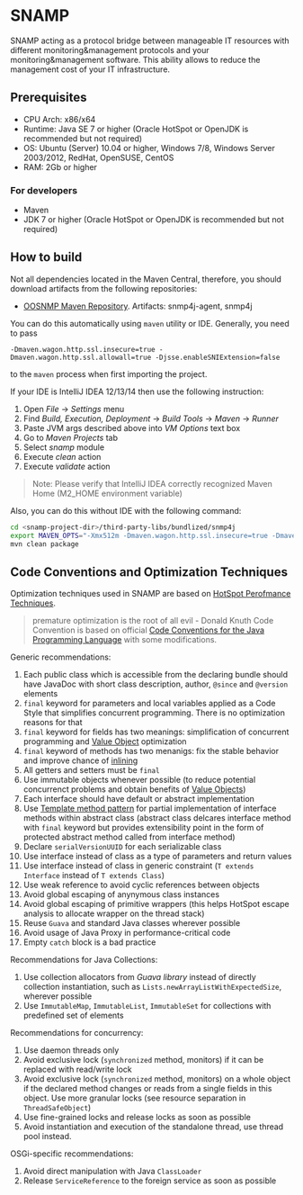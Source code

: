 SNAMP
=====

SNAMP acting as a protocol bridge between manageable IT resources with different monitoring&management
protocols and your monitoring&management software. This ability allows to reduce the management cost
of your IT infrastructure.

## Prerequisites
* CPU Arch: x86/x64
* Runtime: Java SE 7 or higher (Oracle HotSpot or OpenJDK is recommended but not required)
* OS: Ubuntu (Server) 10.04 or higher, Windows 7/8, Windows Server 2003/2012, RedHat, OpenSUSE, CentOS
* RAM: 2Gb or higher

### For developers
* Maven
* JDK 7 or higher (Oracle HotSpot or OpenJDK is recommended but not required)

## How to build
Not all dependencies located in the Maven Central, therefore, you should download artifacts from the
following repositories:

* [OOSNMP Maven Repository](https://server.oosnmp.net/dist/release). Artifacts: snmp4j-agent, snmp4j

You can do this automatically using `maven` utility or IDE.
Generally, you need to pass
```
-Dmaven.wagon.http.ssl.insecure=true -Dmaven.wagon.http.ssl.allowall=true -Djsse.enableSNIExtension=false
```
to the `maven` process when first importing the project.

If your IDE is IntelliJ IDEA 12/13/14 then use the following instruction:

1. Open _File_ -> _Settings_ menu
1. Find _Build, Execution, Deployment_ -> _Build Tools_ -> _Maven_ -> _Runner_
1. Paste JVM args described above into _VM Options_ text box
1. Go to _Maven Projects_ tab
1. Select _snamp_ module
1. Execute _clean_ action
1. Execute _validate_ action

> Note: Please verify that IntelliJ IDEA correctly recognized Maven Home (M2_HOME environment variable)

Also, you can do this without IDE with the following command:

```sh
cd <snamp-project-dir>/third-party-libs/bundlized/snmp4j
export MAVEN_OPTS="-Xmx512m -Dmaven.wagon.http.ssl.insecure=true -Dmaven.wagon.http.ssl.allowall=true -Djsse.enableSNIExtension=false"
mvn clean package
```

## Code Conventions and Optimization Techniques
Optimization techniques used in SNAMP are based on [HotSpot Perofmance Techniques](https://wikis.oracle.com/display/HotSpotInternals/PerformanceTechniques).
> premature optimization is the root of all evil - Donald Knuth
Code Convention is based on official [Code Conventions for the Java Programming Language](http://www.oracle.com/technetwork/java/javase/documentation/codeconvtoc-136057.html) 
with some modifications.

Generic recommendations:

1. Each public class which is accessible from the declaring bundle should have JavaDoc with short class description, author, `@since` and `@version` elements
1. `final` keyword for parameters and local variables applied as a Code Style that simplifies concurrent programming. There is no optimization reasons for that
1. `final` keyword for fields has two meanings: simplification of concurrent programming and [Value Object](https://wikis.oracle.com/display/HotSpotInternals/Value+Objects) optimization
1. `final` keyword of methods has two menanigs: fix the stable behavior and improve chance of [inlining](https://wikis.oracle.com/display/HotSpotInternals/PerformanceTechniques)
1. All getters and setters must be `final`
1. Use immutable objects whenever possible (to reduce potential concurrenct problems and obtain benefits of [Value Objects](https://wikis.oracle.com/display/HotSpotInternals/Value+Objects))
1. Each interface should have default or abstract implementation
1. Use [Template method pattern](http://en.wikipedia.org/wiki/Template_method_pattern) for partial implementation of interface methods within abstract class (abstract class delcares interface method with `final` keyword but provides extensibility point in the form of protected abstract method called from interface method)
1. Declare `serialVersionUUID` for each serializable class
1. Use interface instead of class as a type of parameters and return values
1. Use interface instead of class in generic constraint (`T extends Interface` instead of `T extends Class`)
1. Use weak reference to avoid cyclic references between objects
1. Avoid global escaping of anynymous class instances
1. Avoid global escaping of primitive wrappers (this helps HotSpot escape analysis to allocate wrapper on the thread stack)
1. Reuse `Guava` and standard Java classes wherever possible
1. Avoid usage of Java Proxy in performance-critical code
1. Empty `catch` block is a bad practice

Recommendations for Java Collections:

1. Use collection allocators from _Guava library_ instead of directly collection instantiation, such as `Lists.newArrayListWithExpectedSize`, wherever possible
1. Use `ImmutableMap`, `ImmutableList`, `ImmutableSet` for collections with predefined set of elements

Recommendations for concurrency:
1. Use daemon threads only
1. Avoid exclusive lock (`synchronized` method, monitors) if it can be replaced with read/write lock
1. Avoid exclusive lock (`synchronized` method, monitors) on a whole object if the declared method changes or reads from a single fields in this object. Use more granular locks (see resource separation in `ThreadSafeObject`)
1. Use fine-grained locks and release locks as soon as possible
1. Avoid instantiation and execution of the standalone thread, use thread pool instead.

OSGi-specific recommendations:
1. Avoid direct manipulation with Java `ClassLoader`
1. Release `ServiceReference` to the foreign service as soon as possible